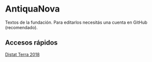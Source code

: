 AntiquaNova
===========

Textos de la fundación. Para editarlos necesitás una cuenta en GitHub (recomendado).


Accesos rápidos
---------------

[Distat Terra 2018](https://github.com/stormwatch/AntiquaNova/tree/2018/bios)
